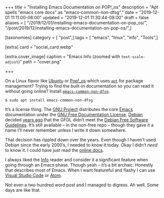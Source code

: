 +++
title = "Installing Emacs Documentation on POP!_os"
description = "Apt spells \"emacs core docs\" as \"emacs-common-non-dfsg\"."
date = "2019-12-01 11:11:00-08:00"
updated = "2019-12-01 11:30:44-08:00"
draft = false
aliases = [ "/2019/12/01/installing-emacs-documentation-on-pop_os/", "/post/2019/12/installing-emacs-documentation-on-pop-os/",]

[taxonomies]
category = [ "post",]
tags = [ "emacs", "linux", "info", "Tools",]

[extra]
card = "social_card.webp"

[extra.cover_image]
caption = "Emacs Info (zoomed with `text-scale-adjust`)"
path = "cover.png"

+++

On a Linux flavor like [Ubuntu](https://ubuntu.com/) or
[Pop\!\_os](https://system76.com/pop) which uses
[`apt`](https://en.wikipedia.org/wiki/APT%5F\(software\)) for package
management? Trying to find the built-in documentation so you can read it
without going online? Install
[`emacs-common-non-dfsg`](https://packages.debian.org/jessie/emacs24-common-non-dfsg).

    $ sudo apt install emacs-common-non-dfsg

It’s a license thing. The [GNU Project](https://www.gnu.org/)
distributes the core
[Emacs](https://www.gnu.org/software/emacs/#Manuals) documentation under
the [GNU Free Documentation
License](https://www.gnu.org/licenses/fdl-1.3.html).
[Debian](https://www.debian.org/) decided [years
ago](https://www.debian.org/vote/2006/vote%5F001) that the GFDL didn’t
meet the [Debian Free Software
Guidelines](https://www.debian.org/social%5Fcontract#guidelines). It’s
still available – in the non-free repo – though they gave it a name I’ll
never remember unless I write it down somewhere.

That decision has rippled down over the years. Even though I haven’t
used Debian since the early 2000’s, I needed to know it today. Okay I
didn’t *need* to know it. I could have just read the [online
docs](https://www.gnu.org/manual/manual.html).

I always liked the [Info](https://www.gnu.org/software/texinfo/) reader
and consider it a significant feature when going through an Emacs phase.
Though yeah – it’s a bit archaic. Honestly that describes most of Emacs.
When I want featureful and flashy I can use [Visual Studio
Code](https://code.visualstudio.com/) or [Atom](https://atom.io/).

Not even a two hundred word post and I managed to digress. Ah well. Some
days are like that.
